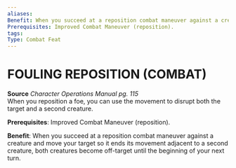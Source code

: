 ```yaml
---
aliases: 
Benefit: When you succeed at a reposition combat maneuver against a creature and move your target so it ends its movement adjacent to a second creature, both creatures become off-target until the beginning of your next turn.
Prerequisites: Improved Combat Maneuver (reposition).
tags: 
Type: Combat Feat
---
```

# FOULING REPOSITION (COMBAT)
**Source** _Character Operations Manual pg. 115_  
When you reposition a foe, you can use the movement to disrupt both the target and a second creature.

**Prerequisites**: Improved Combat Maneuver (reposition).

**Benefit**: When you succeed at a reposition combat maneuver against a creature and move your target so it ends its movement adjacent to a second creature, both creatures become off-target until the beginning of your next turn.